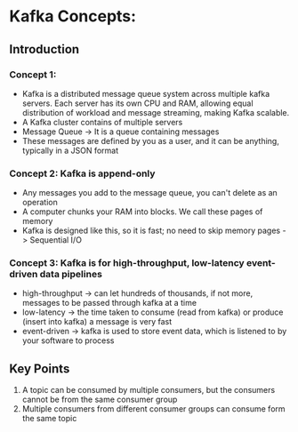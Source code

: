 # Kafka Concepts:

## Introduction
### Concept 1:
- Kafka is a distributed message queue system across multiple kafka servers. Each server has its own CPU and RAM,
allowing equal distribution of workload and message streaming, making Kafka scalable. 
- A Kafka cluster contains of multiple servers
- Message Queue -> It is a queue containing messages
- These messages are defined by you as a user, and it can be anything, typically in a JSON format

### Concept 2: Kafka is append-only
- Any messages you add to the message queue, you can't delete as an operation
- A computer chunks your RAM into blocks. We call these pages of memory
- Kafka is designed like this, so it is fast; no need to skip memory pages -> Sequential I/O


### Concept 3: Kafka is for high-throughput, low-latency event-driven data pipelines
- high-throughput -> can let hundreds of thousands, if not more, messages to be passed through kafka at a time
- low-latency -> the time taken to consume (read from kafka) or produce (insert into kafka) a message is very fast
- event-driven -> kafka is used to store event data, which is listened to by your software to process

## Key Points
1. A topic can be consumed by multiple consumers, but the consumers cannot be from the same consumer group
2. Multiple consumers from different consumer groups can consume form the same topic